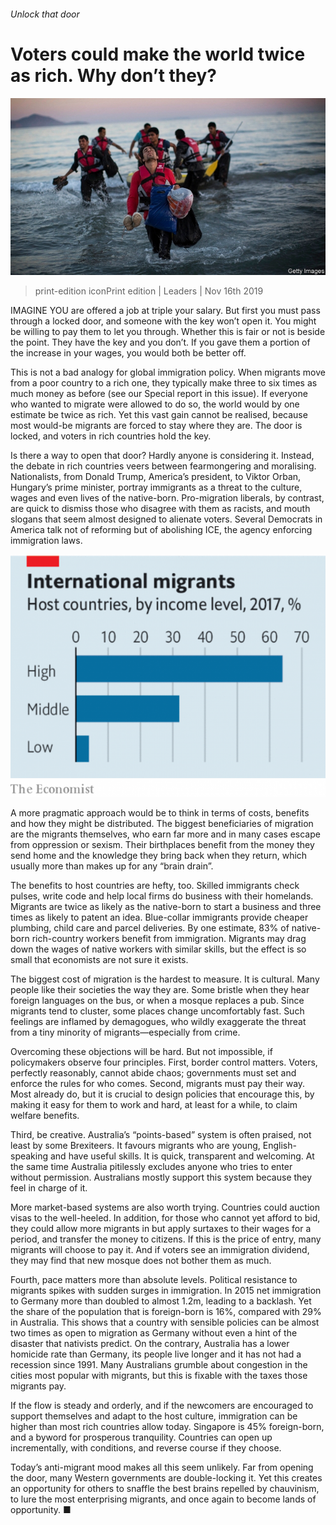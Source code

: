 ###### Unlock that door

# Voters could make the world twice as rich. Why don’t they? 

![image](images/20191116_ldp502.jpg) 

> print-edition iconPrint edition | Leaders | Nov 16th 2019 

IMAGINE YOU are offered a job at triple your salary. But first you must pass through a locked door, and someone with the key won’t open it. You might be willing to pay them to let you through. Whether this is fair or not is beside the point. They have the key and you don’t. If you gave them a portion of the increase in your wages, you would both be better off. 

This is not a bad analogy for global immigration policy. When migrants move from a poor country to a rich one, they typically make three to six times as much money as before (see our Special report in this issue). If everyone who wanted to migrate were allowed to do so, the world would by one estimate be twice as rich. Yet this vast gain cannot be realised, because most would-be migrants are forced to stay where they are. The door is locked, and voters in rich countries hold the key. 

Is there a way to open that door? Hardly anyone is considering it. Instead, the debate in rich countries veers between fearmongering and moralising. Nationalists, from Donald Trump, America’s president, to Viktor Orban, Hungary’s prime minister, portray immigrants as a threat to the culture, wages and even lives of the native-born. Pro-migration liberals, by contrast, are quick to dismiss those who disagree with them as racists, and mouth slogans that seem almost designed to alienate voters. Several Democrats in America talk not of reforming but of abolishing ICE, the agency enforcing immigration laws. 

![image](images/20191116_LDC501.png) 

A more pragmatic approach would be to think in terms of costs, benefits and how they might be distributed. The biggest beneficiaries of migration are the migrants themselves, who earn far more and in many cases escape from oppression or sexism. Their birthplaces benefit from the money they send home and the knowledge they bring back when they return, which usually more than makes up for any “brain drain”. 

The benefits to host countries are hefty, too. Skilled immigrants check pulses, write code and help local firms do business with their homelands. Migrants are twice as likely as the native-born to start a business and three times as likely to patent an idea. Blue-collar immigrants provide cheaper plumbing, child care and parcel deliveries. By one estimate, 83% of native-born rich-country workers benefit from immigration. Migrants may drag down the wages of native workers with similar skills, but the effect is so small that economists are not sure it exists. 

The biggest cost of migration is the hardest to measure. It is cultural. Many people like their societies the way they are. Some bristle when they hear foreign languages on the bus, or when a mosque replaces a pub. Since migrants tend to cluster, some places change uncomfortably fast. Such feelings are inflamed by demagogues, who wildly exaggerate the threat from a tiny minority of migrants—especially from crime. 

Overcoming these objections will be hard. But not impossible, if policymakers observe four principles. First, border control matters. Voters, perfectly reasonably, cannot abide chaos; governments must set and enforce the rules for who comes. Second, migrants must pay their way. Most already do, but it is crucial to design policies that encourage this, by making it easy for them to work and hard, at least for a while, to claim welfare benefits. 

Third, be creative. Australia’s “points-based” system is often praised, not least by some Brexiteers. It favours migrants who are young, English-speaking and have useful skills. It is quick, transparent and welcoming. At the same time Australia pitilessly excludes anyone who tries to enter without permission. Australians mostly support this system because they feel in charge of it. 

More market-based systems are also worth trying. Countries could auction visas to the well-heeled. In addition, for those who cannot yet afford to bid, they could allow more migrants in but apply surtaxes to their wages for a period, and transfer the money to citizens. If this is the price of entry, many migrants will choose to pay it. And if voters see an immigration dividend, they may find that new mosque does not bother them as much. 

Fourth, pace matters more than absolute levels. Political resistance to migrants spikes with sudden surges in immigration. In 2015 net immigration to Germany more than doubled to almost 1.2m, leading to a backlash. Yet the share of the population that is foreign-born is 16%, compared with 29% in Australia. This shows that a country with sensible policies can be almost two times as open to migration as Germany without even a hint of the disaster that nativists predict. On the contrary, Australia has a lower homicide rate than Germany, its people live longer and it has not had a recession since 1991. Many Australians grumble about congestion in the cities most popular with migrants, but this is fixable with the taxes those migrants pay. 

If the flow is steady and orderly, and if the newcomers are encouraged to support themselves and adapt to the host culture, immigration can be higher than most rich countries allow today. Singapore is 45% foreign-born, and a byword for prosperous tranquility. Countries can open up incrementally, with conditions, and reverse course if they choose. 

Today’s anti-migrant mood makes all this seem unlikely. Far from opening the door, many Western governments are double-locking it. Yet this creates an opportunity for others to snaffle the best brains repelled by chauvinism, to lure the most enterprising migrants, and once again to become lands of opportunity. ■ 

